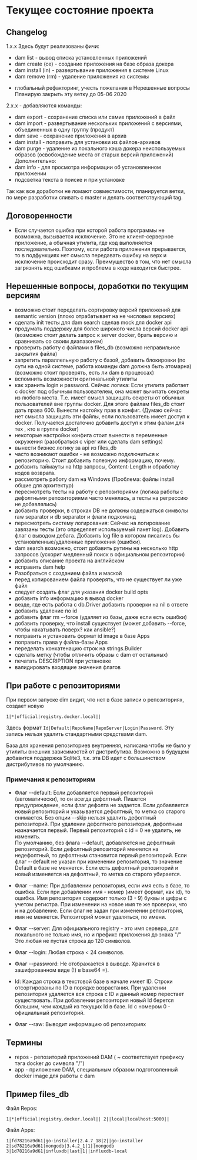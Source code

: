 # Текущее состояние проекта
## Changelog
1.x.x
Здесь будут реализованы фичи:
+ dam list - вывод списка установленных приложений
+ dam create (ce) - создание приложения на базе образа докера
+ dam install (in) - развертывание приложения в системе Linux
+ dam remove (rm) - удаление приложения из системы
- глобальный рефакторинг, учесть пожелания в Нерешенные вопросы 
Планирую закрыть эту ветку до 05-06 2020

2.x.x - добавляются команды:
- dam export - сохранение списка или самих приложений в файл
- dam import - развертывание нескольких приложений с версиями, объединенных в одну группу (продукт)
- dam save - сохранение приложения в архив
- dam install - поправить для установки из файлов-архивов
- dam purge - удаление из локального кэша докера неиспользуемых образов (освобождение места от старых версий приложений) 
Дополнительно:
- dam info - для просмотра информации об установленном приложении
- подсветка текста в поиске и при установке

Так как все доработки не ломают совместимости, планируется ветки, по мере разработки сливать с master и делать соответствующий tag.

## Договоренности
- Если случается ошибка при которой работа программы не возможна, вызывается исключение.
Это не клиент-серверное приложение, а обычная утилита, где код выполняется последовательно. 
Поэтому, если работа приложения прерывается, то в подфункциях нет смысла передавать ошибку на верх и исключение происходит сразу.
Преимущество в том, что нет смысла загрязнять код ошибками и проблема в коде находится быстрее. 

## Нерешенные вопросы, доработки по текущим версиям

- возможно стоит переделать сортировку версий приложений для semantic version (плохо отрабатывает на не числовых версиях)
- сделать init тесты для dam search сделав mock для docker api
- продумать поддержку для более широкого числа версий docker api
(возможно стоит делать запрос к server docker, брать версию и сравнивать со своим диапазоном)
- проверить работу с файлами в files_db (возможно неправильное закрытия файла)
- запретить параллельную работу с базой, добавить блокировки (по сути на одной системе, работа команды dam должна быть атомарна)
(возможно стоит проверять, есть ли dam в процессах)
- вспомнить возможности оригинальной утилиты
- как хранить login и password. Сейчас логика: 
Если утилита работает с docker под обычным пользователем, она может вычитать секреты из любого места. 
Т.е. имеет смысл защищать секреты от обычных пользователей вне группы docker.
Для этого файлам files_db стоит дать права 600. Вынести настойку прав в конфиг.
(Думаю сейчас нет смысла защищать эти файлы, если пользователь имеет доступ к docker. 
Получается достаточно добавить доступ к этим фалам для тех , кто в группе docker)
- некоторые настройки конфига стоит вынести в переменные окружения (разобраться с viper или сделать dam settings)
- вынести бизнес логику за api из files_db
- часто возникают ошибки - не возможно подключиться к репозиторию. Стоит добавить полезную информацию, почему.
- добавить таймауты на http запросы, Content-Length и обработку кодов возврата.
- рассмотреть работу dam на Windows (Проблема: файлы install общие для архитектур)
- пересмотреть тесты на работу с репозиториями (логика работы с дефолтными репозиториями часто менялась, а тесты на регрессию не добавлялись)
- добавить проверки, в строках DB не должны содержаться символы raw separator и db separator и флаги подкоманд
- пересмотреть систему логирования:
Сейчас на логирование завязаны тесты (это определяет используемый пакет log).
Добавить флаг с выводом дебага.
Добавить log file в котором писались бы установленные/удаленные приложения (ошибки).
- dam search возможно, стоит добавить рутины на несколько http запросов (ускорит медленный поиск в официальном репозитории)
- добавить описание проекта на английском
- исправить dam help
- Разобраться с созданием файла и маской
- перед копированием файла проверять, что не существует ли уже файл
- следует создать флаг для указания docker build opts
- добавить info информацию в вывод docker
- везде, где есть работа с db.Driver добавить проверки на nil в ответе
- добавить удаление по id
- добавить флаг rm --force (удаляет из базы, даже если есть ошибки)
- добавить проверку, что install существует (может добавить --force, чтобы накатывать поверх? как ansible?)
- поправить и установить формат id image в базе Apps
- поправить права у файла-базы Apps
- переделать конкатенацию строк на strings.Builder
- сделать метку (чтобы отличить образы с dam от остальных)
- печатать DESCRIPTION при установке
- валидировать входящие значения флагов

## При работе с репозиториями
При первом запуске dim видит, что нет в базе записи о репозиториях, создает новую
```
1|*|official|registry.docker.local||
```
Здесь формат `Id|Default|RepoName|RepoServer|Login|Password`.
Эту запись нельзя удалить стандартными средствами dam.

База для хранения репозиториев внутренняя, написана чтобы не было у утилиты внешних зависимостей от дистрибутива. 
Возможно в будущем добавится поддержка Sqlite3, т.к. эта DB идет с большинством дистрибутивов по умолчанию.

### Примечания к репозиториям
- Флаг --default:
  Если добавляется первый репозиторий (автоматически), то он всегда дефолтный. Пишется предупреждение, если флаг дефолта не задается.
  Если добавляется новый репозиторий и указывается дефолтный, то метка со старого снимается.
  Без опции --skip нельзя удалить дефолтный репозиторий.
  При удалении дефолтного репозитория, дефолтным назначается первый.
  Первый репозиторий с id = 0 не удалить, не изменить.  
  По умолчанию, без флага --default, добавляется не дефолтный репозиторий.
  Если дефолтный репозиторий меняется на недефолтный, то дефолтным становится первый репозиторий.
  Если флаг --default не указан при изменении репозитория, то значение Default в базе не меняется.
  Если есть дефолтный репозиторий и новый изменяется на дефолтный, то метка со старого убирается.
  
- Флаг --name:
  При добавлении репозитория, если имя есть в базе, то ошибка.
  Если при добавлении имя - номер (имеет формат, как id), то ошибка.
  Имя репозитория содержит только (3 - 9) буквы и цифры с учетом регистра.
  При изменении на новое имя те же проверки, что и на добавление.
  Если флаг не задан при изменении репозитория, имя не меняется.
  Репозиторий может удаляться, по имени.
  
- Флаг --server:
  Для официального registry - это имя сервера, для локального не только имя, но и префикс приложения до знака "/"
  Это любая не пустая строка до 120 символов.
  
- Флаг --login:
  Любая строка < 24 символов.
  
- Флаг --password:
  Не отображается в выводе.
  Хранится в зашифрованном виде (!) в base64 =).
  
- Id:
  Каждая строка в текстовой базе в начале имеет ID.
  Строки отсортированы по ID в порядке возрастания.
  При удалении репозитория удаляется вся строка с ID и данный номер перестает существовать.
  При добавлении репозитория новый Id берется большим, чем каждый из текущих Id в базе.
  Id с номером 0 - официальный репозиторий.
  
- Флаг --raw:
Выводит информацию об репозиториях

## Термины
- repos - репозиторий приложений DAM ( ~ соответствует префиксу тэга docker до символа "/")
- app - приложение DAM, специальным образом подготовленный docker image для работы с dam

## Пример files_db

Файл Repos:

`1|*|official|registry.docker.local||
2||local|localhost:5000||
`

Файл Apps:

`1|fd78216a9d61|go-installer|2.4.7_18|2||go-installer
2|sd78216a9d61|mongodb|3.4.2_1|1||mongodb
3|1d78216a9d61|influxdb|last|1||influxdb-local
`

